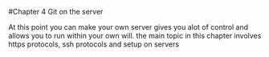 #Chapter 4 Git on the server

At this point you can make your own server gives you alot of control and allows you to run within your own will. the main topic in this chapter involves https protocols, ssh protocols and setup on servers